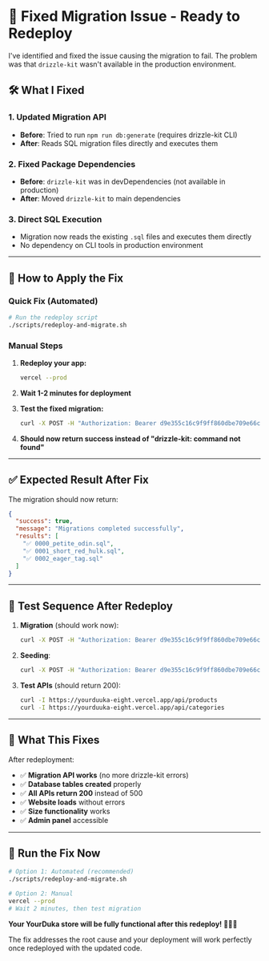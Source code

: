 # 🔧 Fixed Migration Issue - Ready to Redeploy

I've identified and fixed the issue causing the migration to fail. The problem was that `drizzle-kit` wasn't available in the production environment.

## 🛠️ **What I Fixed**

### **1. Updated Migration API**
- **Before**: Tried to run `npm run db:generate` (requires drizzle-kit CLI)
- **After**: Reads SQL migration files directly and executes them

### **2. Fixed Package Dependencies** 
- **Before**: `drizzle-kit` was in devDependencies (not available in production)
- **After**: Moved `drizzle-kit` to main dependencies

### **3. Direct SQL Execution**
- Migration now reads the existing `.sql` files and executes them directly
- No dependency on CLI tools in production environment

---

## 🚀 **How to Apply the Fix**

### **Quick Fix (Automated)**
```bash
# Run the redeploy script
./scripts/redeploy-and-migrate.sh
```

### **Manual Steps**
1. **Redeploy your app:**
   ```bash
   vercel --prod
   ```

2. **Wait 1-2 minutes for deployment**

3. **Test the fixed migration:**
   ```bash
   curl -X POST -H "Authorization: Bearer d9e355c16c9f9ff860dbe709e66c4758cb15cbe387ff9e3b990cf668bb3b9d81" https://yourduuka-eight.vercel.app/api/migrate
   ```

4. **Should now return success instead of "drizzle-kit: command not found"**

---

## ✅ **Expected Result After Fix**

The migration should now return:
```json
{
  "success": true,
  "message": "Migrations completed successfully",
  "results": [
    "✅ 0000_petite_odin.sql",
    "✅ 0001_short_red_hulk.sql", 
    "✅ 0002_eager_tag.sql"
  ]
}
```

---

## 🧪 **Test Sequence After Redeploy**

1. **Migration** (should work now):
   ```bash
   curl -X POST -H "Authorization: Bearer d9e355c16c9f9ff860dbe709e66c4758cb15cbe387ff9e3b990cf668bb3b9d81" https://yourduuka-eight.vercel.app/api/migrate
   ```

2. **Seeding**:
   ```bash
   curl -X POST -H "Authorization: Bearer d9e355c16c9f9ff860dbe709e66c4758cb15cbe387ff9e3b990cf668bb3b9d81" https://yourduuka-eight.vercel.app/api/seed
   ```

3. **Test APIs** (should return 200):
   ```bash
   curl -I https://yourduuka-eight.vercel.app/api/products
   curl -I https://yourduuka-eight.vercel.app/api/categories
   ```

---

## 🎯 **What This Fixes**

After redeployment:
- ✅ **Migration API works** (no more drizzle-kit errors)
- ✅ **Database tables created** properly
- ✅ **All APIs return 200** instead of 500
- ✅ **Website loads** without errors
- ✅ **Size functionality** works
- ✅ **Admin panel** accessible

---

## 🚀 **Run the Fix Now**

```bash
# Option 1: Automated (recommended)
./scripts/redeploy-and-migrate.sh

# Option 2: Manual
vercel --prod
# Wait 2 minutes, then test migration
```

**Your YourDuka store will be fully functional after this redeploy! 🎉👟🛒**

The fix addresses the root cause and your deployment will work perfectly once redeployed with the updated code.